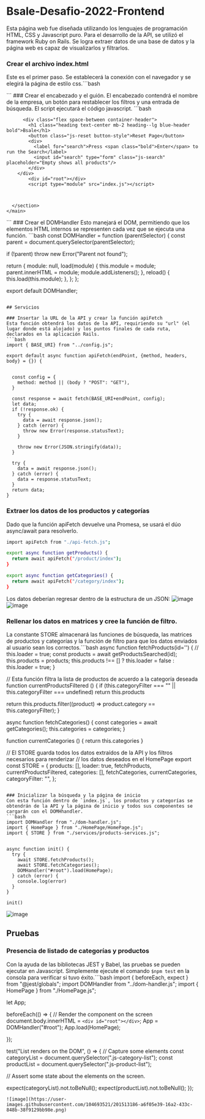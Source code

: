 # Bsale-Desafio-2022-Frontend

Esta página web fue diseñada utilizando los lenguajes de programación HTML, CSS y Javascript puro. Para el desarrollo de la API, se utilizó el framework Ruby on Rails.
Se logra extraer datos de una base de datos y la página web es capaz de visualizarlos y filtrarlos.

### Crear el archivo index.html
Este es el primer paso. Se establecerá la conexión con el navegador y se elegirá la página de estilo css.```bash
<!DOCTYPE html>
<html lang="en">
  <head>
    <meta charset="UTF-8" />
    <meta name="viewport" content="width=device-width, initial-scale=1.0" />
    <link rel="stylesheet" href="css/style.css" />
    <title>Bsale-desafío</title>
  </head>
  <body>
  </body>
</html>
```
### Crear el encabezado y el guión.
El encabezado contendrá el nombre de la empresa, un botón para restablecer los filtros y una entrada de búsqueda. El script ejecutará el código javascript.
```bash
  <body>
    <main class="section">
        <section class="container">

          <div class="flex space-between container-header">
            <h1 class="heading text-center mb-2 heading--lg blue-header bold">Bsale</h1>
            <button class="js-reset button-style">Reset Page</button>
            <div>
              <label for="search">Press <span class="bold">Enter</span> to run the Search</label>
              <input id="search" type="form" class="js-search" placeholder="Empty shows all products"/>
            </div>
        </div>
            <div id="root"></div>
            <script type="module" src="index.js"></script>


    
      </section>
    </main>
  </body>
```
### Crear el DOMHandler
Esto manejará el DOM, permitiendo que los elementos HTML internos se representen cada vez que se ejecuta una función.
```bash
  const DOMHandler = function (parentSelector) {
  const parent = document.querySelector(parentSelector);

  if (!parent) throw new Error("Parent not found");

  return {
    module: null,
    load(module) {
      this.module = module;
      parent.innerHTML = module;
      module.addListeners();
    },
    reload() {
      this.load(this.module);
    },
  };
};

export default DOMHandler;
```

## Servicios

### Insertar la URL de la API y crear la función apiFetch
Esta función obtendrá los datos de la API, requiriendo su "url" (el lugar donde está alojado) y los puntos finales de cada ruta, declarados en la aplicación Rails.
```bash
import { BASE_URI} from "../config.js";

export default async function apiFetch(endPoint, {method, headers, body} = {}) {


  const config = {
    method: method || (body ? "POST": "GET"),
  }

  const response = await fetch(BASE_URI+endPoint, config);
  let data;
  if (!response.ok) {
    try {
      data = await response.json();
    } catch (error) {
      throw new Error(response.statusText);
    }
    
    throw new Error(JSON.stringify(data));
  }

  try {
    data = await response.json();
  } catch (error) {
    data = response.statusText;
  }
  return data;
}
```

### Extraer los datos de los productos y categorías
Dado que la función apiFetch devuelve una Promesa, se usará el dúo async/await para resolverlo.
```bash
import apiFetch from "./api-fetch.js";

export async function getProducts() {
  return await apiFetch("/product/index");
}

export async function getCategories() {
  return await apiFetch("/category/index");
}
```
Los datos deberían regresar dentro de la estructura de un JSON:
![image](https://user-images.githubusercontent.com/104693521/201512845-8f6423f6-ebff-4752-8cbf-8bc358497dfc.png)
![image](https://user-images.githubusercontent.com/104693521/201512921-fbe541d0-7ad5-445d-8afc-74bf62afc006.png)


### Rellenar los datos en matrices y cree la función de filtro.
La constante STORE almacenará las funciones de búsqueda, las matrices de productos y categorías y la función de filtro para que los datos enviados al usuario sean los correctos.```bash
async function fetchProducts(id='') {
  // this.loader = true;
  const products = await getProductsSearched(id);
  this.products = products;
  this.products !== [] ? this.loader = false : this.loader = true;
}

// Esta función filtra la lista de productos de acuerdo a la categoría deseada
function currentProductsFiltered () {
  if (this.categoryFilter === "" || this.categoryFilter === undefined) return this.products
  
  return this.products.filter((product) => product.category ==  this.categoryFilter);
}

async function fetchCategories() {
  const categories = await getCategories();
  this.categories = categories;
}

function currentCategories () {
  return this.categories
}

// El STORE guarda todos los datos extraídos de la API y los filtros necesarios para renderizar 
// los datos deseados en el HomePage
export const STORE = {
  products: [],
  loader: true,
  fetchProducts,
  currentProductsFiltered,
  categories: [],
  fetchCategories,
  currentCategories,
  categoryFilter: "",
};

```

### Inicializar la búsqueda y la página de inicio
Con esta función dentro de `index.js`, los productos y categorías se obtendrán de la API y la página de inicio y todos sus componentes se cargarán con el DOMHhandler.
```bash
import DOMHandler from "./dom-handler.js";
import { HomePage } from "./HomePage/HomePage.js";
import { STORE } from "./services/products-services.js";

  
async function init() {
  try {
    await STORE.fetchProducts();
    await STORE.fetchCategories();
    DOMHandler("#root").load(HomePage);
  } catch (error) {
    console.log(error)
  }
}

init()

```
![image](https://user-images.githubusercontent.com/104693521/201512954-002af3d7-a547-4621-8b61-399541a2c831.png)



## Pruebas
### Presencia de listado de categorías y productos
Con la ayuda de las bibliotecas JEST y Babel, las pruebas se pueden ejecutar en Javascript. Simplemente ejecute el comando `$npm test` en la consola para verificar si tuvo éxito.```bash
import { beforeEach, expect } from "@jest/globals";
import DOMHandler from "../dom-handler.js";
import { HomePage } from "./HomePage.js";

let App;

beforeEach(() => {
  // Render the component on the screen
  document.body.innerHTML = `<div id="root"></div>`;
  App = DOMHandler("#root");
  App.load(HomePage);

});

test("List renders on the DOM", () => {
  // Capture some elements
  const categoryList = document.querySelector(".js-category-list");
  const productList = document.querySelector(".js-product-list");

  // Assert some state about the elements on the screen.

  expect(categoryList).not.toBeNull();
  expect(productList).not.toBeNull();
});

```
![image](https://user-images.githubusercontent.com/104693521/201513186-a6f05e39-16a2-433c-848b-38f9129bb98e.png)




